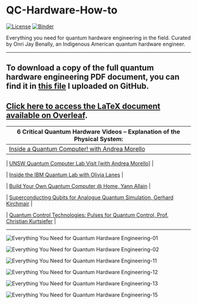 # QC-Hardware-How-to

[![License](https://img.shields.io/badge/Creative_Commons-License-green)](https://choosealicense.com/licenses/cc-by-4.0) [![Binder](https://mybinder.org/badge_logo.svg)](https://mybinder.org/v2/gh/OJB-Quantum/QC-Hardware-How-to/main)

Everything you need for quantum hardware engineering in the field. Curated by Onri Jay Benally, an Indigenous American quantum hardware engineer.
__________________________________________________________________________________________________________________________________________________

## To download a copy of the full quantum hardware engineering PDF document, you can find it in [this file](https://github.com/OJB-Quantum/QC-Hardware-How-to/blob/main/Everything%20You%20Need%20for%20Quantum%20Hardware%20Engineering.pdf) I uploaded on GitHub.

## [Click here to access the LaTeX document available on Overleaf](https://www.overleaf.com/read/xmrssbbxhsxy).

| 6 Critical Quantum Hardware Videos – Explanation of the Physical System: |
|-----------------------------------------------------------------------------|
| [Inside a Quantum Computer! with Andrea Morello](https://youtu.be/k_QeSOIDiEM?si=M1-GYha-9GuKNYLL) |

| [UNSW Quantum Computer Lab Visit [with Andrea Morello]](https://youtu.be/yT0Znr0Et4w?si=ucoo3kUXrxwFk_ao) |

| [Inside the IBM Quantum Lab with Olivia Lanes](https://youtu.be/4gpPHWCoWPs?si=x8kpvJoQHqtbs6ht) |

| [Build Your Own Quantum Computer @ Home, Yann Allain](https://media.ccc.de/v/36c3-10808-build_you_own_quantum_computer_home_-_99_of_discount_-_hacker_style#t=1105) |

| [Superconducting Qubits for Analogue Quantum Simulation, Gerhard Kirchmair](https://youtu.be/BAt2PFVQE3w?si=044mUesj0tcRSOl9) |

| [Quantum Control Technologies: Pulses for Quantum Control, Prof. Christian Kurtsiefer](https://youtu.be/1S0EAnooQMc?si=CjhltpPrmBYW-sm4) |

__________________________________________________________________________________________________________________________________________________
![Everything You Need for Quantum Hardware Engineering-01](https://github.com/OJB-Quantum/QC-Hardware-How-to/assets/88035770/a163df11-513d-4228-b126-50ea0e40e6f0)

![Everything You Need for Quantum Hardware Engineering-02](https://github.com/OJB-Quantum/QC-Hardware-How-to/assets/88035770/f3a34eaf-ea91-4f8f-bf10-c77c916a1bcb)

![Everything You Need for Quantum Hardware Engineering-11](https://github.com/OJB-Quantum/QC-Hardware-How-to/assets/88035770/9db20944-d0e0-4efc-ab85-70b008e69e46)

![Everything You Need for Quantum Hardware Engineering-12](https://github.com/OJB-Quantum/QC-Hardware-How-to/assets/88035770/0d1d790e-aed3-4198-9bc9-44c738453b63)

![Everything You Need for Quantum Hardware Engineering-13](https://github.com/OJB-Quantum/QC-Hardware-How-to/assets/88035770/0f564df8-fa16-47e4-a992-2c1eab01c0a2)

![Everything You Need for Quantum Hardware Engineering-15](https://github.com/OJB-Quantum/QC-Hardware-How-to/assets/88035770/3b400af6-dd8e-45aa-b6f2-c842e110b32d)

